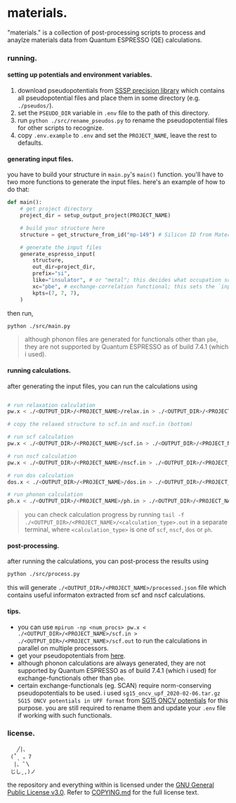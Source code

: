 # materials.

"materials." is a collection of post-processing scripts to process and anaylze
materials data from Quantum ESPRESSO (QE) calculations.

### running.

#### setting up potentials and environment variables.
1) download pseudopotentials from [SSSP precision library](https://www.materialscloud.org/discover/sssp/table/precision)
which contains all pseudopotential files and place them in some directory
(e.g. `./pseudos/`).
2) set the `PSEUDO_DIR` variable in `.env` file to the path of this directory.
3) run `python ./src/rename_pseudos.py` to rename the pseudopotential files
for other scripts to recognize.
4) copy `.env.example` to `.env` and set the `PROJECT_NAME`, leave the rest
to defaults.

#### generating input files.

you have to build your structure in `main.py`'s `main()` function.
you'll have to two more functions to generate the input files. here's
an example of how to do that:

```py
def main():
    # get project directory
    project_dir = setup_output_project(PROJECT_NAME)

    # build your structure here
    structure = get_structure_from_id("mp-149") # Silicon ID from Materials Project

    # generate the input files
    generate_espresso_input(
        structure,
        out_dir=project_dir,
        prefix="si",
        like="insulator", # or "metal"; this decides what occupation scheme to use i.e. smearing (mv*) or fixed occupations;
        xc="pbe", # exchange-correlation functional; this sets the `input_dft` variable in the input files
        kpts=(7, 7, 7),
    )
```

then run,

```bash
python ./src/main.py
```


> although phonon files are generated for functionals other than `pbe`, they are not
> supported by Quantum ESPRESSO as of build 7.4.1 (which i used).

#### running calculations.

after generating the input files, you can run the calculations using
```bash

# run relaxation calculation
pw.x < ./<OUTPUT_DIR>/<PROJECT_NAME>/relax.in > ./<OUTPUT_DIR>/<PROJECT_NAME>/relax.out

# copy the relaxed structure to scf.in and nscf.in (bottom)

# run scf calculation
pw.x < ./<OUTPUT_DIR>/<PROJECT_NAME>/scf.in > ./<OUTPUT_DIR>/<PROJECT_NAME>/scf.out

# run nscf calculation
pw.x < ./<OUTPUT_DIR>/<PROJECT_NAME>/nscf.in > ./<OUTPUT_DIR>/<PROJECT_NAME>/nscf.out

# run dos calculation
dos.x < ./<OUTPUT_DIR>/<PROJECT_NAME>/dos.in > ./<OUTPUT_DIR>/<PROJECT_NAME>/dos.out

# run phonon calculation
ph.x < ./<OUTPUT_DIR>/<PROJECT_NAME>/ph.in > ./<OUTPUT_DIR>/<PROJECT_NAME>/ph.out
```

> you can check calculation progress by running `tail -f ./<OUTPUT_DIR>/<PROJECT_NAME>/<calculation_type>.out`
> in a separate terminal, where `<calculation_type>` is one of `scf`, `nscf`, `dos` or `ph`.

#### post-processing.

after running the calculations, you can post-process the results using
```bash
python ./src/process.py
```
this will generate `./<OUTPUT_DIR>/<PROJECT_NAME>/processed.json` file which contains
useful informaton extracted from scf and nscf calculations.

#### tips.

- you can use `mpirun -np <num_procs> pw.x < ./<OUTPUT_DIR>/<PROJECT_NAME>/scf.in > ./<OUTPUT_DIR>/<PROJECT_NAME>/scf.out`
to run the calculations in parallel on multiple processors.
- get your pseudopotentials from [here](https://pseudopotentials.quantum-espresso.org/).
- although phonon calculations are always generated, they are not supported by Quantum ESPRESSO as of
build 7.4.1 (which i used) for exchange-functionals other than `pbe`.
- certain exchange-functionals (eg. SCAN) require norm-conserving pseudopotentials to be used. i used
`sg15_oncv_upf_2020-02-06.tar.gz SG15 ONCV potentials in UPF format` from [SG15 ONCV potentials](http://www.quantum-simulation.org/potentials/sg15_oncv/)
for this purpose. you are still required to rename them and update your `.env` file if working with such
functionals.

### license.

       ╱|、
     (˚ˎ 。7
      |、˜〵
     じしˍ,)ノ

the repository and everything within is licensed under the [GNU General Public License v3.0](https://www.gnu.org/licenses/gpl-3.0.en.html).
Refer to [COPYING.md](./COPYING.md) for the full license text.

